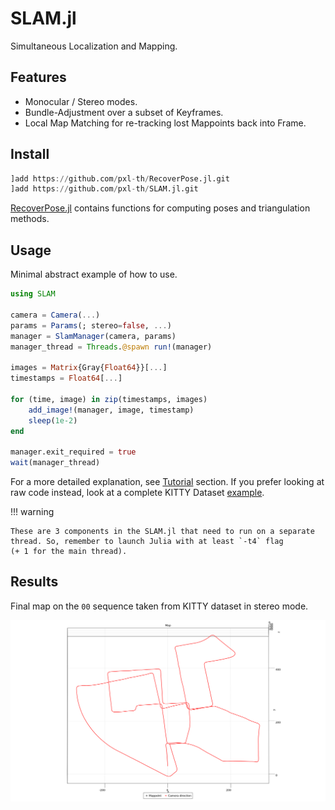 # SLAM.jl

Simultaneous Localization and Mapping.

## Features

- Monocular / Stereo modes.
- Bundle-Adjustment over a subset of Keyframes.
- Local Map Matching for re-tracking lost Mappoints back into Frame.

## Install

```julia
]add https://github.com/pxl-th/RecoverPose.jl.git
]add https://github.com/pxl-th/SLAM.jl.git
```

[RecoverPose.jl](https://github.com/pxl-th/RecoverPose.jl) contains functions
for computing poses and triangulation methods.

## Usage

Minimal abstract example of how to use.

```julia
using SLAM

camera = Camera(...)
params = Params(; stereo=false, ...)
manager = SlamManager(camera, params)
manager_thread = Threads.@spawn run!(manager)

images = Matrix{Gray{Float64}}[...]
timestamps = Float64[...]

for (time, image) in zip(timestamps, images)
    add_image!(manager, image, timestamp)
    sleep(1e-2)
end

manager.exit_required = true
wait(manager_thread)
```

For a more detailed explanation, see [Tutorial](@ref) section.
If you prefer looking at raw code instead, look at a complete KITTY Dataset
[example](https://github.com/pxl-th/SLAM.jl/tree/master/example/kitty).

!!! warning

    These are 3 components in the SLAM.jl that need to run on a separate
    thread. So, remember to launch Julia with at least `-t4` flag
    (+ 1 for the main thread).

## Results

Final map on the `00` sequence taken from KITTY dataset in stereo mode.

![KITTY 00 sequence](./assets/kitty-00-stereo.jpg)
